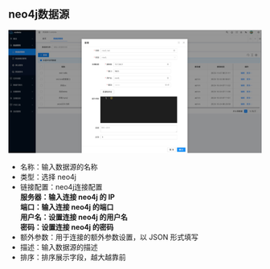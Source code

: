 neo4j数据源
----

![输入图片说明](https://raw.githubusercontent.com/xuwei95/ezdata_press/master/images/datasource_neo4j.png?raw=true "在这里输入图片标题")

- 名称：输入数据源的名称
- 类型：选择 neo4j
- 链接配置：neo4j连接配置  
  **服务器：输入连接 neo4j 的 IP**  
  **端口：输入连接 neo4j 的端口**  
  **用户名：设置连接 neo4j 的用户名**  
  **密码：设置连接 neo4j 的密码**
- 额外参数：用于连接的额外参数设置，以 JSON 形式填写
- 描述：输入数据源的描述
- 排序：排序展示字段，越大越靠前
